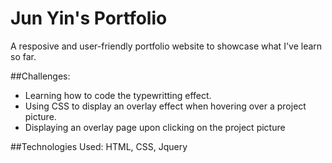 # Jun Yin's Portfolio
A resposive and user-friendly portfolio website to showcase what I've learn so far. 

##Challenges:
* Learning how to code the typewritting effect.
* Using CSS to display an overlay effect when hovering over a project picture.
* Displaying an overlay page upon clicking on the project picture

##Technologies Used:
HTML, CSS, Jquery

